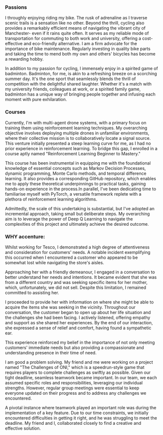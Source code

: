 
### Passions
I throughly enjoying riding my bike.  The rusk of adrenaline  as I traverse scenic trails is a sensation like no other.  Beyond the thrill, cycling also provides a remarkably efficient means of navigating the vibrant city of Manchester- even if it rains quite often. It serves as my reliable mode of transportation for commuting to both work and university, offering a cost-effective and eco-friendly alternative. I am a firm advocate for the importance of bike maintenance. Regularly investing in quality bike parts and taking the time to  mend both my own and others' bicycles has become a rewarding hobby. 

In addition to my passion for cycling, I immensely enjoy in a spirited game of badminton. Badminton, for me, is akin to a refreshing breeze on a scorching summer day. It's the one sport that seamlessly blends the thrill of competition with the delightful shared laughter. Whether it's a match with my university friends, colleagues at work, or a spirited family game, badminton has a unique way of bringing people together and infusing each moment with pure exhilaration.



### Courses
Currently, I'm with multi-agent drone systems, with a primary focus on training them using reinforcement learning techniques. My overarching objective involves deploying multiple drones in unfamiliar environments, where their collective mission is to collaboratively locate a signal source. This venture initially presented a steep learning curve for me, as I had no prior experience in reinforcement learning. To bridge this gap, I enrolled in a course aptly named "Reinforcement Learning Beginner to Mastery."

This course has been instrumental in equipping me with the foundational knowledge of essential concepts such as Markov Decision Processes, dynamic programming, Monte Carlo methods, and temporal difference learning. It also provides a corresponding GitHub repository, which enables me to apply these theoretical underpinnings to practical tasks, gaining hands-on experience in the process.In parallel, I've been dedicating time to familiarise myself with PyTorch, a versatile framework replete with a plethora of reinforcement learning algorithms. 

Admittedly, the scale of this undertaking is substantial, but I've adopted an incremental approach, taking small but deliberate steps. My overarching aim is to leverage the power of Deep Q Learning to navigate the complexities of this project and ultimately achieve the desired outcome.



### WHY accenture:



Whilst working for Tesco, I demonstrated a high degree of attentiveness and consideration for customers' needs. A notable incident exemplifying this occurred when I encountered a customer who appeared to be somewhat lost while navigating the store's aisles.

Approaching her with a friendly demeanour, I engaged in a conversation to better understand her needs and intentions. It became evident that she was from a different country and was seeking specific items for her mother, which, unfortunately, we did not sell. Despite this limitation, I remained committed to assisting her.

I proceeded to provide her with information on where she might be able to acquire the items she was seeking in the vicinity. Throughout our conversation, the customer began to open up about her life situation and the challenges she had been facing. I actively listened, offering empathy and support as she shared her experiences. By the end of our interaction, she expressed a sense of relief and comfort, having found a sympathetic ear.



This experience reinforced my belief in the importance of not only meeting customers' immediate needs but also providing a compassionate and understanding presence in their time of need.

I am good a problem solving. My friend and me were working on a project named "The Challenges of ONI," which is a speedrun-style game that requires players to complete challenges as swiftly as possible. Given our tight deadline, seamless teamwork became important. In our team, we each assumed specific roles and responsibilities, leveraging our individual strengths. However, regular group meetings were essential to keep everyone updated on their progress and to address any challenges we encountered. 

A pivotal instance where teamwork played an important role was during the implementation of a key feature. Due to our time constraints, we initially encountered difficulties in getting it right, and he was struggling to meet the deadline. My friend and I, collaborated closely to find a creative and effective solution.


